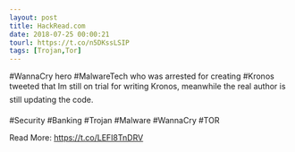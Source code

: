 ```yaml
---
layout: post
title: HackRead.com
date: 2018-07-25 00:00:21
tourl: https://t.co/n5DKssLSIP
tags: [Trojan,Tor]
---
```

#WannaCry hero #MalwareTech who was arrested for creating #Kronos tweeted that Im still on trial for writing Kronos, meanwhile the real author is still updating the code.

#Security #Banking #Trojan #Malware #WannaCry #TOR

Read More: https://t.co/LEFI8TnDRV